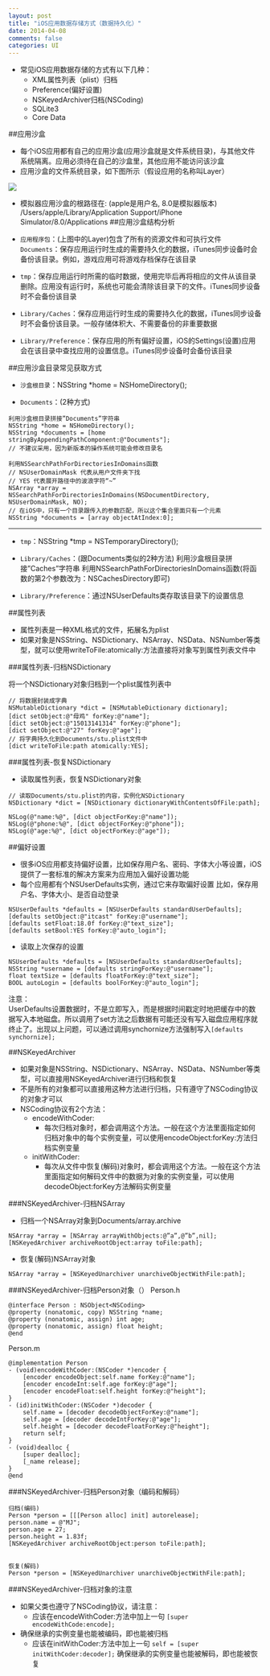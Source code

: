```yaml
---
layout: post
title: "iOS应用数据存储方式（数据持久化）"
date: 2014-04-08
comments: false
categories: UI
---
```


- 常见iOS应用数据存储的方式有以下几种：
	- XML属性列表（plist）归档
	- Preference(偏好设置)
	- NSKeyedArchiver归档(NSCoding)
	- SQLite3
	- Core Data

##应用沙盒
- 每个iOS应用都有自己的应用沙盒(应用沙盒就是文件系统目录)，与其他文件系统隔离。应用必须待在自己的沙盒里，其他应用不能访问该沙盒
- 应用沙盒的文件系统目录，如下图所示（假设应用的名称叫Layer）

![](https://dn-zhunjiee.qbox.me/Snip20150814_1.jpg)

- 模拟器应用沙盒的根路径在: (apple是用户名, 8.0是模拟器版本)
/Users/apple/Library/Application Support/iPhone Simulator/8.0/Applications
##应用沙盒结构分析
- `应用程序包`：(上图中的Layer)包含了所有的资源文件和可执行文件
`Documents`：保存应用运行时生成的需要持久化的数据，iTunes同步设备时会备份该目录。例如，游戏应用可将游戏存档保存在该目录

- `tmp`：保存应用运行时所需的临时数据，使用完毕后再将相应的文件从该目录删除。应用没有运行时，系统也可能会清除该目录下的文件。iTunes同步设备时不会备份该目录

- `Library/Caches`：保存应用运行时生成的需要持久化的数据，iTunes同步设备时不会备份该目录。一般存储体积大、不需要备份的非重要数据

- `Library/Preference`：保存应用的所有偏好设置，iOS的Settings(设置)应用会在该目录中查找应用的设置信息。iTunes同步设备时会备份该目录

##应用沙盒目录常见获取方式
- `沙盒根目录`：NSString *home = NSHomeDirectory();

- `Documents`：(2种方式)

```objc
利用沙盒根目录拼接”Documents”字符串
NSString *home = NSHomeDirectory();
NSString *documents = [home stringByAppendingPathComponent:@"Documents"];
// 不建议采用，因为新版本的操作系统可能会修改目录名

利用NSSearchPathForDirectoriesInDomains函数
// NSUserDomainMask 代表从用户文件夹下找
// YES 代表展开路径中的波浪字符“~”
NSArray *array =  NSSearchPathForDirectoriesInDomains(NSDocumentDirectory, NSUserDomainMask, NO);
// 在iOS中，只有一个目录跟传入的参数匹配，所以这个集合里面只有一个元素
NSString *documents = [array objectAtIndex:0];
```
---

- `tmp`：NSString *tmp = NSTemporaryDirectory();

- `Library/Caches`：(跟Documents类似的2种方法)
利用沙盒根目录拼接”Caches”字符串
利用NSSearchPathForDirectoriesInDomains函数(将函数的第2个参数改为：NSCachesDirectory即可)

- `Library/Preference`：通过NSUserDefaults类存取该目录下的设置信息



##属性列表
- 属性列表是一种XML格式的文件，拓展名为plist
- 如果对象是NSString、NSDictionary、NSArray、NSData、NSNumber等类型，就可以使用writeToFile:atomically:方法直接将对象写到属性列表文件中


###属性列表-归档NSDictionary

将一个NSDictionary对象归档到一个plist属性列表中

```objc
// 将数据封装成字典
NSMutableDictionary *dict = [NSMutableDictionary dictionary];
[dict setObject:@"母鸡" forKey:@"name"];
[dict setObject:@"15013141314" forKey:@"phone"];
[dict setObject:@"27" forKey:@"age"];
// 将字典持久化到Documents/stu.plist文件中
[dict writeToFile:path atomically:YES];
```

###属性列表-恢复NSDictionary

- 读取属性列表，恢复NSDictionary对象

```objc
// 读取Documents/stu.plist的内容，实例化NSDictionary
NSDictionary *dict = [NSDictionary dictionaryWithContentsOfFile:path];

NSLog(@"name:%@", [dict objectForKey:@"name"]);
NSLog(@"phone:%@", [dict objectForKey:@"phone"]);
NSLog(@"age:%@", [dict objectForKey:@"age"]);
```

##偏好设置
- 很多iOS应用都支持偏好设置，比如保存用户名、密码、字体大小等设置，iOS提供了一套标准的解决方案来为应用加入偏好设置功能
- 每个应用都有个NSUserDefaults实例，通过它来存取偏好设置
比如，保存用户名、字体大小、是否自动登录

```objc
NSUserDefaults *defaults = [NSUserDefaults standardUserDefaults];
[defaults setObject:@"itcast" forKey:@"username"];
[defaults setFloat:18.0f forKey:@"text_size"];
[defaults setBool:YES forKey:@"auto_login"];
```
- 读取上次保存的设置

```objc
NSUserDefaults *defaults = [NSUserDefaults standardUserDefaults];
NSString *username = [defaults stringForKey:@"username"];
float textSize = [defaults floatForKey:@"text_size"];
BOOL autoLogin = [defaults boolForKey:@"auto_login"];
```
注意：  
UserDefaults设置数据时，不是立即写入，而是根据时间戳定时地把缓存中的数据写入本地磁盘。所以调用了set方法之后数据有可能还没有写入磁盘应用程序就终止了。出现以上问题，可以通过调用synchornize方法强制写入`[defaults synchornize];`


##NSKeyedArchiver

- 如果对象是NSString、NSDictionary、NSArray、NSData、NSNumber等类型，可以直接用NSKeyedArchiver进行归档和恢复
- 不是所有的对象都可以直接用这种方法进行归档，只有遵守了NSCoding协议的对象才可以
- NSCoding协议有2个方法：
	- encodeWithCoder:
		- 每次归档对象时，都会调用这个方法。一般在这个方法里面指定如何归档对象中的每个实例变量，可以使用encodeObject:forKey:方法归档实例变量
	- initWithCoder:
		- 每次从文件中恢复(解码)对象时，都会调用这个方法。一般在这个方法里面指定如何解码文件中的数据为对象的实例变量，可以使用decodeObject:forKey方法解码实例变量


###NSKeyedArchiver-归档NSArray
- 归档一个NSArray对象到Documents/array.archive

```objc
NSArray *array = [NSArray arrayWithObjects:@”a”,@”b”,nil];
[NSKeyedArchiver archiveRootObject:array toFile:path];
```
- 恢复(解码)NSArray对象

```objc
NSArray *array = [NSKeyedUnarchiver unarchiveObjectWithFile:path];
```

###NSKeyedArchiver-归档Person对象（）
Person.h

```objc
@interface Person : NSObject<NSCoding>
@property (nonatomic, copy) NSString *name;
@property (nonatomic, assign) int age;
@property (nonatomic, assign) float height;
@end
```
Person.m

```objc
@implementation Person
- (void)encodeWithCoder:(NSCoder *)encoder {
    [encoder encodeObject:self.name forKey:@"name"];
    [encoder encodeInt:self.age forKey:@"age"];
    [encoder encodeFloat:self.height forKey:@"height"];
}
- (id)initWithCoder:(NSCoder *)decoder {
    self.name = [decoder decodeObjectForKey:@"name"];
    self.age = [decoder decodeIntForKey:@"age"];
    self.height = [decoder decodeFloatForKey:@"height"];
    return self;
}
- (void)dealloc {
    [super dealloc];
    [_name release];
}
@end
```

###NSKeyedArchiver-归档Person对象（编码和解码）

```objc
归档(编码)
Person *person = [[[Person alloc] init] autorelease];
person.name = @"MJ";
person.age = 27;
person.height = 1.83f;
[NSKeyedArchiver archiveRootObject:person toFile:path];


恢复(解码)
Person *person = [NSKeyedUnarchiver unarchiveObjectWithFile:path];
```

###NSKeyedArchiver-归档对象的注意

- 如果父类也遵守了NSCoding协议，请注意：
	- 应该在encodeWithCoder:方法中加上一句
		`[super encodeWithCode:encode];`
- 确保继承的实例变量也能被编码，即也能被归档
	- 应该在initWithCoder:方法中加上一句
		`self = [super initWithCoder:decoder];`
确保继承的实例变量也能被解码，即也能被恢复